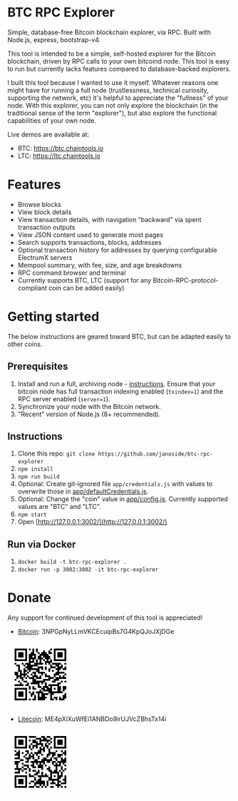 # BTC RPC Explorer

Simple, database-free Bitcoin blockchain explorer, via RPC. Built with Node.js, express, bootstrap-v4.

This tool is intended to be a simple, self-hosted explorer for the Bitcoin blockchain, driven by RPC calls to your own bitcoind node. This tool is easy to run but currently lacks features compared to database-backed explorers.

I built this tool because I wanted to use it myself. Whatever reasons one might have for running a full node (trustlessness, technical curiosity, supporting the network, etc) it's helpful to appreciate the "fullness" of your node. With this explorer, you can not only explore the blockchain (in the traditional sense of the term "explorer"), but also explore the functional capabilities of your own node.

Live demos are available at:

* BTC: https://btc.chaintools.io
* LTC: https://ltc.chaintools.io

# Features

* Browse blocks
* View block details
* View transaction details, with navigation "backward" via spent transaction outputs
* View JSON content used to generate most pages
* Search supports transactions, blocks, addresses
* Optional transaction history for addresses by querying configurable ElectrumX servers
* Mempool summary, with fee, size, and age breakdowns
* RPC command browser and terminal
* Currently supports BTC, LTC (support for any Bitcoin-RPC-protocol-compliant coin can be added easily)

# Getting started

The below instructions are geared toward BTC, but can be adapted easily to other coins.

## Prerequisites

1. Install and run a full, archiving node - [instructions](https://bitcoin.org/en/full-node). Ensure that your bitcoin node has full transaction indexing enabled (`txindex=1`) and the RPC server enabled (`server=1`).
2. Synchronize your node with the Bitcoin network.
3. "Recent" version of Node.js (8+ recommended).

## Instructions

1. Clone this repo: `git clone https://github.com/janoside/btc-rpc-explorer`
2. `npm install`
3. `npm run build`
4. Optional: Create git-ignored file `app/credentials.js` with values to overwrite those in [app/defaultCredentials.js](app/defaultCredentials.js).
5. Optional: Change the "coin" value in [app/config.js](app/config.js). Currently supported values are "BTC" and "LTC".
6. `npm start`
7. Open [http://127.0.0.1:3002/](http://127.0.0.1:3002/)

## Run via Docker

1. `docker build -t btc-rpc-explorer .`
2. `docker run -p 3002:3002 -it btc-rpc-explorer`

# Donate

Any support for continued development of this tool is appreciated!

* [Bitcoin](bitcoin:3NPGpNyLLmVKCEcuipBs7G4KpQJoJXjDGe): 3NPGpNyLLmVKCEcuipBs7G4KpQJoJXjDGe

![Bitcoin Donation QR Code](/public/img/qr-btc.png)

* [Litecoin](litecoin:ME4pXiXuWfEi1ANBDo9irUJVcZBhsTx14i): ME4pXiXuWfEi1ANBDo9irUJVcZBhsTx14i

![Litecoin Donation QR Code](/public/img/qr-ltc.png)

